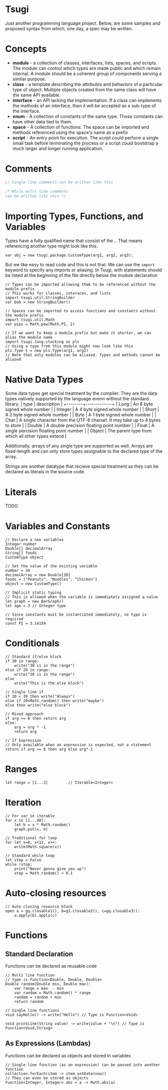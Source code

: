 # Tsugi
Just another programming language project. Below, are some samples and proposed
syntax from which, one day, a spec may be written.

# Concepts
* **module** - a collection of classes, interfaces, lists, spaces, and scripts.
The module can control which types are made public and which remain internal. A
module should be a coherent group of components serving a similar purpose.   
* **class** - a template describing the attributes and behaviors of a particular
type of object. Multiple objects created from the same class will have the same
API available.
* **interface** - an API lacking the implementation. If a class can implements
the methods of an interface, then it will be accepted as a sub-type of the
interface.
* **enum** - A collection of constants of the same type. Those constants can have
other data tied to them.
* **space** - A collection of functions. The space can be imported and methods
referenced using the space's name as a prefix
* **script** - An entry point for execution. The script could perform a single
small task before terminating the process or a script could bootstrap a much
larger and longer running application.

# Comments
``` java
// Single line comments can be written like this

/* While multi line comments
can be written like this */
```

# Importing Types, Functions, and Variables
Types have a fully qualified name that consist of the <module>.<type>. That means
referencing another type might look like this.
```
var obj = new tsugi.package.CustomType(arg1, arg2, arg3);
```
But we like easy to read code and this is not that. We can use the `import`
keyword to specify any imports or aliasing. In Tsugi, with statements should be
listed at the beginning of the file directly below the module declaration
```
// Types can be imported allowing them to be referenced without the module prefix
// This works for classes, interaces, and lists
import tsugi.util.StringBuilder
var bob = new StringBuilder()

// Spaces can be imported to access functions and constants without the module prefix
import tsugi.util.Math
var pipi = Math.pow(Math.PI, 2)

// If we want to keep a module prefix but make it shorter, we can alias the module name
import tsugi.long.stocking as pls
// Using a type from this module might now look like this
pls.Type t = new pls.Type(arg1, arg2)
// Note that only modules can be aliased. Types and methods cannot be aliased
```

# Native Data Types
Some data types get special treatment by the compiler. They are the data types
natively supported by the language evenn without the standard library.
|  type  | description |
+--------+-------------+
| Long | An 8 byte signed whole number |
| Integer | A 4 byte signed whole number |
| Short | A 2 byte signed whole number |
| Byte | A 1 byte signed whole number |
| Char | A single character from the UTF-8 charset. It may take up to 4 bytes to store |
| Double | A double precision floating point number |
| Float | A single percision floating point number |
| Object | The parent type from which all other types extend |

Additionally, arrays of any single type are supported as well. Arrays are fixed-length
and can only store types assignable to the declared type of the array.

Strings are another datatype that recieve special treatment as they can be declared as
literals in the source code.

# Literals
TODO

# Variables and Constants
```
// Declare a new variables
Integer number
Double[] decimalArray
String[] foods
CustomType object

// Set the value of the existing variable
number = 34
decimalArray = new Double[20]
foods = ["Peanuts", "Noodles", "Chicken"]
object = new CustomType()

// Implicit static typing
// This is allowed when the variable is immediately assigned a value
let graph = new BarGraph()
let age = 3 // Integer type

// Since constants must be instantiated immediately, no type is required
const PI = 3.14159
```

# Conditionals
```
// Standard if/else block
if 30 in range:
    write("30 is in the range")
else if 20 in range:
    write("20 is in the range")
else
    write("This is the else block")

// Single line if
if 20 < 30 then write("Always")
else if 20<Math.random() then write("maybe")
else then write("else block")

// Mixed approach
if arg >= 0 then return arg
else:
    arg = arg * -1
    return arg

// If Expression
// Only available when an expression is expected, not a statement
return if arg >= 0 then arg else arg*-1
```

# Ranges
```
let range = [1...3]         // Iterable<Integer>
```

# Iteration
```
// For var in iterable
for x in [1...40]:
    let b = x * Math.random()
    graph.put(x, b)

// Traditional for loop
for let x=0, x<12, x++:
    write(Math.square(x))

// Standard while loop
let stop = False
while !stop:
    print("Never gonna give you up")
    stop = Math.random() < 0.1
```

# Auto-closing resources
```
// Auto closing resource block
open a = gq.closable1(), b=g1.closable2(), c=gq.closable3():
    a.apply(b).apply(c)
```

# Functions
## Standard Declaration
Functions can be declared as reusable code
```
// Multi line function
// type is Function<Double, Double, Double>
Double random(Double min, Double max):
    var range = max  - min
    var random = Math.random() * range
    random = random + min
    return random

// Single line functions
void sayHello() -> write("Hello") // Type is Function<Void>

void printLine(String value) -> write(value + "\n") // Type is Function<Void,String>
```
## As Expressions (Lambdas)
Functions can be declared as objects and stored in variables
```
// Single line function (as an expression) can be passed into another function
collection.forEach(item -> item.setDate(now))
// They can even be stored as objects
Function<Integer, Integer> abs = a -> Math.abs(a)
```
